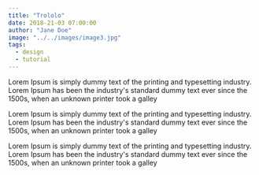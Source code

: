```yaml
---
title: "Trololo"
date: 2018-21-03 07:00:00
author: "Jane Doe"
image: "../../images/image3.jpg"
tags:
  - design
  - tutorial
---
```


Lorem Ipsum is simply dummy text of the printing and typesetting industry. Lorem Ipsum has been the industry's standard dummy text ever since the 1500s, when an unknown printer took a galley

Lorem Ipsum is simply dummy text of the printing and typesetting industry. Lorem Ipsum has been the industry's standard dummy text ever since the 1500s, when an unknown printer took a galley

Lorem Ipsum is simply dummy text of the printing and typesetting industry. Lorem Ipsum has been the industry's standard dummy text ever since the 1500s, when an unknown printer took a galley
